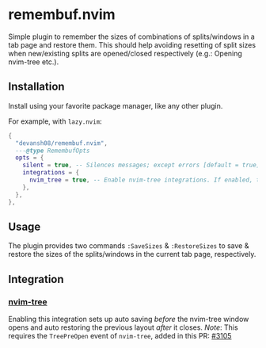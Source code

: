 # remembuf.nvim

Simple plugin to remember the sizes of combinations of splits/windows in a tab page and restore them.
This should help avoiding resetting of split sizes when new/existing splits are opened/closed respectively (e.g.: Opening nvim-tree etc.).

## Installation

Install using your favorite package manager, like any other plugin.

For example, with `lazy.nvim`:
```lua
{
  "devansh08/remembuf.nvim",
  ---@type RemembufOpts
  opts = {
    silent = true, -- Silences messages; except errors [default = true]
    integrations = {
      nvim_tree = true, -- Enable nvim-tree integrations. If enabled, the plugin will auto save the sizes before the nvim-tree window opens; and will restore the sizes after it closes. [default = false]
    },
  },
},
```

## Usage

The plugin provides two commands `:SaveSizes` & `:RestoreSizes` to save & restore the sizes of the splits/windows in the current tab page, respectively.

## Integration
### [nvim-tree](https://github.com/nvim-tree/nvim-tree.lua)

Enabling this integration sets up auto saving *before* the nvim-tree window opens and auto restoring the previous layout *after* it closes.
*Note*: This requires the `TreePreOpen` event of `nvim-tree`, added in this PR: [#3105](https://github.com/nvim-tree/nvim-tree.lua/pull/3105)
